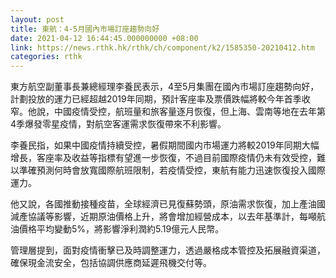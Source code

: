 ```yaml
---
layout: post
title: 東航：4-5月國內市場訂座趨勢向好
date: 2021-04-12 16:44:45.000000000 +08:00
link: https://news.rthk.hk/rthk/ch/component/k2/1585350-20210412.htm
categories: rthk
---
```


東方航空副董事長兼總經理李養民表示，4至5月集團在國內市場訂座趨勢向好，計劃投放的運力已經超越2019年同期，預計客座率及票價跌幅將較今年首季收窄。他說，中國疫情受控，航班量和旅客量逐月恢復，但上海、雲南等地在去年第4季爆發零星疫情，對航空客運需求恢復帶來不利影響。

李養民指，如果中國疫情持續受控，暑假期間國内市場運力將較2019年同期大幅增長，客座率及收益等指標有望進一步恢復，不過目前國際疫情仍未有效受控，難以準確預測何時會放寬國際航班限制，若疫情受控，東航有能力迅速恢復投入國際運力。

他又說，各國推動接種疫苗，全球經濟已見復蘇勢頭，原油需求恢復，加上產油國減產協議等影響，近期原油價格上升，將會增加經營成本，以去年基準計，每噸航油價格平均變動5%，將影響淨利潤約5.19億元人民幣。

管理層提到，面對疫情衝擊已及時調整運力，透過嚴格成本管控及拓展融資渠道，確保現金流安全，包括協調供應商延遲飛機交付等。
